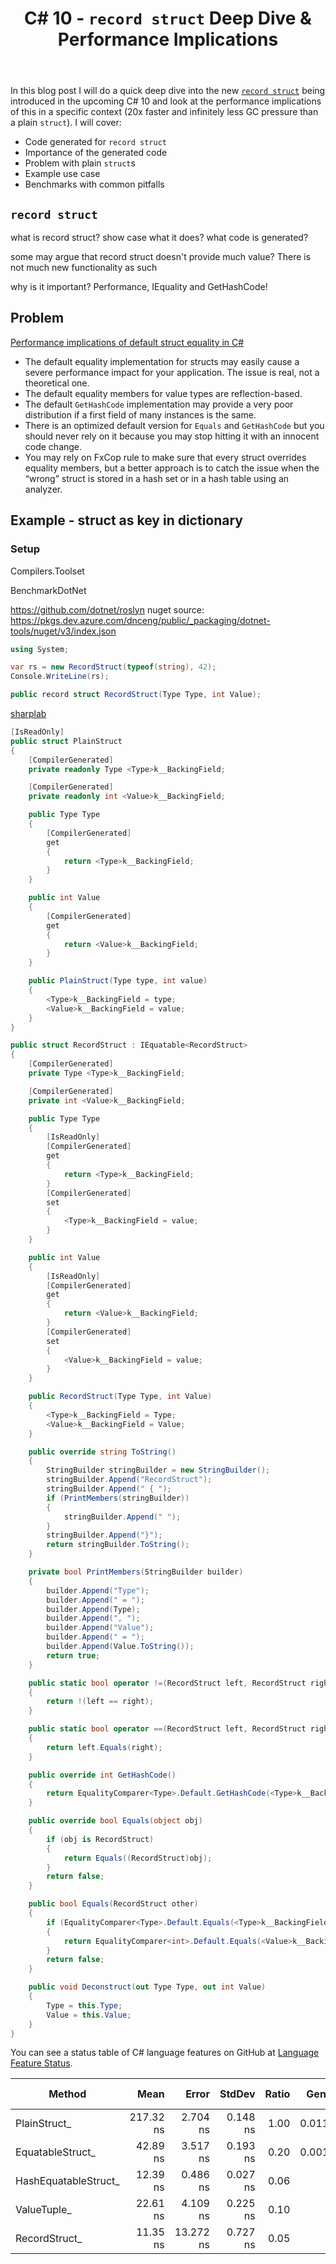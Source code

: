 ﻿---
layout: post
title: C# 10 - `record struct` Deep Dive & Performance Implications
---
In this blog post I will do a quick deep dive into the new 
[`record struct`](https://github.com/dotnet/csharplang/issues/4334) 
being introduced in the upcoming C# 10 and look at the performance implications
of this in a specific context (20x faster and infinitely less GC pressure than
a plain `struct`). I will cover:

 * Code generated for `record struct`
 * Importance of the generated code
 * Problem with plain `struct`s
 * Example use case
 * Benchmarks with common pitfalls

## `record struct`
what is record struct? show case what it does? what code is generated?

some may argue that record struct doesn't provide much value? There is not much new
functionality as such

why is it important? Performance, IEquality and GetHashCode!


## Problem
[Performance implications of default struct equality in C#](https://devblogs.microsoft.com/premier-developer/performance-implications-of-default-struct-equality-in-c/)
* The default equality implementation for structs may easily cause a severe performance impact for your application. The issue is real, not a theoretical one.
* The default equality members for value types are reflection-based.
* The default `GetHashCode` implementation may provide a very poor distribution if a first field of many instances is the same.
* There is an optimized default version for `Equals` and `GetHashCode` but you should never rely on it because you may stop hitting it with an innocent code change.
* You may rely on FxCop rule to make sure that every struct overrides equality members, but a better approach is to catch the issue when the “wrong” struct is stored in a hash set or in a hash table using an analyzer.

## Example - struct as key in dictionary

### Setup
Compilers.Toolset

BenchmarkDotNet

https://github.com/dotnet/roslyn
nuget source:
https://pkgs.dev.azure.com/dnceng/public/_packaging/dotnet-tools/nuget/v3/index.json


```csharp
using System;

var rs = new RecordStruct(typeof(string), 42);
Console.WriteLine(rs);

public record struct RecordStruct(Type Type, int Value);
```


[sharplab](https://sharplab.io/#v2:EYLgZgpghgLgrgJwgZwLRIMYHsEBNXIwJwYzIA+AAgEwCMAsAFBMBuUCABAshwLwcA7CAHcOAJQjY8AZSIkYAChgBPAA4QsYBZVoAGAJQAaDgBZq+gNxMdATgXdLTawGYuknLg6Fipce5lypAoAKmoQHKHqxgCWAjAcAGpQADZwEI6MQA===)

```csharp
[IsReadOnly]
public struct PlainStruct
{
    [CompilerGenerated]
    private readonly Type <Type>k__BackingField;

    [CompilerGenerated]
    private readonly int <Value>k__BackingField;

    public Type Type
    {
        [CompilerGenerated]
        get
        {
            return <Type>k__BackingField;
        }
    }

    public int Value
    {
        [CompilerGenerated]
        get
        {
            return <Value>k__BackingField;
        }
    }

    public PlainStruct(Type type, int value)
    {
        <Type>k__BackingField = type;
        <Value>k__BackingField = value;
    }
}
```

```csharp
public struct RecordStruct : IEquatable<RecordStruct>
{
    [CompilerGenerated]
    private Type <Type>k__BackingField;

    [CompilerGenerated]
    private int <Value>k__BackingField;

    public Type Type
    {
        [IsReadOnly]
        [CompilerGenerated]
        get
        {
            return <Type>k__BackingField;
        }
        [CompilerGenerated]
        set
        {
            <Type>k__BackingField = value;
        }
    }

    public int Value
    {
        [IsReadOnly]
        [CompilerGenerated]
        get
        {
            return <Value>k__BackingField;
        }
        [CompilerGenerated]
        set
        {
            <Value>k__BackingField = value;
        }
    }

    public RecordStruct(Type Type, int Value)
    {
        <Type>k__BackingField = Type;
        <Value>k__BackingField = Value;
    }

    public override string ToString()
    {
        StringBuilder stringBuilder = new StringBuilder();
        stringBuilder.Append("RecordStruct");
        stringBuilder.Append(" { ");
        if (PrintMembers(stringBuilder))
        {
            stringBuilder.Append(" ");
        }
        stringBuilder.Append("}");
        return stringBuilder.ToString();
    }

    private bool PrintMembers(StringBuilder builder)
    {
        builder.Append("Type");
        builder.Append(" = ");
        builder.Append(Type);
        builder.Append(", ");
        builder.Append("Value");
        builder.Append(" = ");
        builder.Append(Value.ToString());
        return true;
    }

    public static bool operator !=(RecordStruct left, RecordStruct right)
    {
        return !(left == right);
    }

    public static bool operator ==(RecordStruct left, RecordStruct right)
    {
        return left.Equals(right);
    }

    public override int GetHashCode()
    {
        return EqualityComparer<Type>.Default.GetHashCode(<Type>k__BackingField) * -1521134295 + EqualityComparer<int>.Default.GetHashCode(<Value>k__BackingField);
    }

    public override bool Equals(object obj)
    {
        if (obj is RecordStruct)
        {
            return Equals((RecordStruct)obj);
        }
        return false;
    }

    public bool Equals(RecordStruct other)
    {
        if (EqualityComparer<Type>.Default.Equals(<Type>k__BackingField, other.<Type>k__BackingField))
        {
            return EqualityComparer<int>.Default.Equals(<Value>k__BackingField, other.<Value>k__BackingField);
        }
        return false;
    }

    public void Deconstruct(out Type Type, out int Value)
    {
        Type = this.Type;
        Value = this.Value;
    }
}
```


You can see a status table of C# language features on GitHub at 
[Language Feature Status](https://github.com/dotnet/roslyn/blob/master/docs/Language%20Feature%20Status.md).

|               Method |      Mean |     Error |   StdDev | Ratio |  Gen 0 | Gen 1 | Gen 2 | Allocated |
|--------------------- |----------:|----------:|---------:|------:|-------:|------:|------:|----------:|
|         PlainStruct_ | 217.32 ns |  2.704 ns | 0.148 ns |  1.00 | 0.0110 |     - |     - |     184 B |
|     EquatableStruct_ |  42.89 ns |  3.517 ns | 0.193 ns |  0.20 | 0.0019 |     - |     - |      32 B |
| HashEquatableStruct_ |  12.39 ns |  0.486 ns | 0.027 ns |  0.06 |      - |     - |     - |         - |
|          ValueTuple_ |  22.61 ns |  4.109 ns | 0.225 ns |  0.10 |      - |     - |     - |         - |
|        RecordStruct_ |  11.35 ns | 13.272 ns | 0.727 ns |  0.05 |      - |     - |     - |         - |